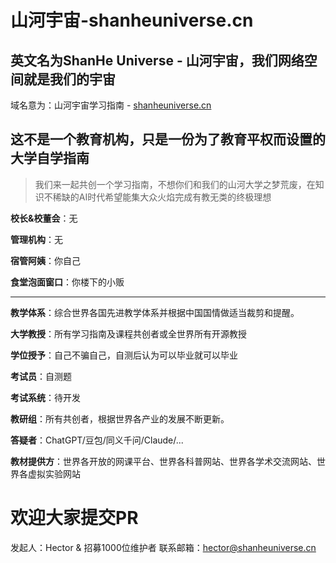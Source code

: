 # 山河宇宙-shanheuniverse.cn

## 英文名为ShanHe Universe - 山河宇宙，我们网络空间就是我们的宇宙

域名意为：山河宇宙学习指南 - [shanheuniverse.cn](http://shanheuniverse.cn)

## 这不是一个教育机构，只是一份为了教育平权而设置的大学自学指南

> 我们来一起共创一个学习指南，不想你们和我们的山河大学之梦荒废，在知识不稀缺的AI时代希望能集大众火焰完成有教无类的终极理想

**校长&校董会**：无

**管理机构**：无

**宿管阿姨**：你自己

**食堂泡面窗口**：你楼下的小贩

----

**教学体系**：综合世界各国先进教学体系并根据中国国情做适当裁剪和提醒。

**大学教授**：所有学习指南及课程共创者或全世界所有开源教授

**学位授予**：自己不骗自己，自测后认为可以毕业就可以毕业

**考试员**：自测题

**考试系统**：待开发

**教研组**：所有共创者，根据世界各产业的发展不断更新。

**答疑者**：ChatGPT/豆包/同义千问/Claude/...

**教材提供方**：世界各开放的网课平台、世界各科普网站、世界各学术交流网站、世界各虚拟实验网站

# 欢迎大家提交PR

发起人：Hector & 招募1000位维护者
联系邮箱：hector@shanheuniverse.cn
